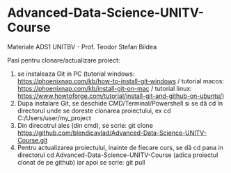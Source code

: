 # Advanced-Data-Science-UNITV-Course
Materiale ADS1 UNITBV - Prof. Teodor Stefan Bildea

Pasi pentru clonare/actualizare proiect:
1. se instaleaza Git in PC (tutorial windows: https://phoenixnap.com/kb/how-to-install-git-windows / tutorial macos: https://phoenixnap.com/kb/install-git-on-mac / tutorial linux: https://www.howtoforge.com/tutorial/install-git-and-github-on-ubuntu/)
2. Dupa instalare Git, se deschide CMD/Terminal/Powershell si se dă cd în directorul unde se doreste clonarea proiectului, ex cd C:/Users/user/my_project
3. Din direcotrul ales (din cmd), se scrie: git clone https://github.com/blendicavlad/Advanced-Data-Science-UNITV-Course.git
4. Pentru actualizarea proiectului, inainte de fiecare curs, se dă cd pana in directorul cd Advanced-Data-Science-UNITV-Course (adica proiectul clonat de pe github) iar apoi se scrie: git pull
